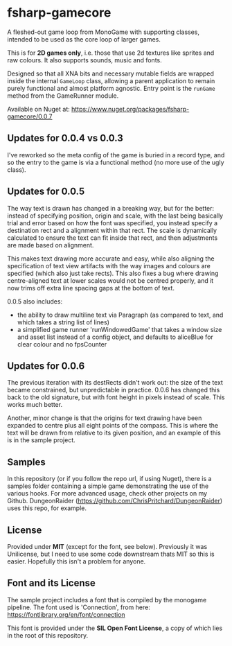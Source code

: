 # fsharp-gamecore

A fleshed-out game loop from MonoGame with supporting classes, intended to be used as the core loop of larger games.

This is for **2D games only**, i.e. those that use 2d textures like sprites and raw colours. It also supports sounds, music and fonts.

Designed so that all XNA bits and necessary mutable fields are wrapped inside the internal `GameLoop` class, allowing a parent application to remain purely functional and almost platform agnostic. Entry point is the `runGame` method from the GameRunner module.

Available on Nuget at: <https://www.nuget.org/packages/fsharp-gamecore/0.0.7>

## Updates for 0.0.4 vs 0.0.3

I've reworked so the meta config of the game is buried in a record type, and so the entry to the game is via a functional method (no more use of the ugly class).

## Updates for 0.0.5

The way text is drawn has changed in a breaking way, but for the better: instead of specifying position, origin and scale, with the last being basically trial and error based on how the font was specified, you instead specify a destination rect and a alignment within that rect. The scale is dynamically calculated to ensure the text can fit inside that rect, and then adjustments are made based on alignment. 

This makes text drawing more accurate and easy, while also aligning the specification of text view artifacts with the way images and colours are specified (which also just take rects). This also fixes a bug where drawing centre-aligned text at lower scales would not be centred properly, and it now trims off extra line spacing gaps at the bottom of text.

0.0.5 also includes:

- the ability to draw multiline text via Paragraph (as compared to text, and which takes a string list of lines)
- a simplified game runner 'runWindowedGame' that takes a window size and asset list instead of a config object, and defaults to aliceBlue for clear colour and no fpsCounter

## Updates for 0.0.6

The previous iteration with its destRects didn't work out: the size of the text became constrained, but unpredictable in practice. 0.0.6 has changed this back to the old signature, but with font height in pixels instead of scale. This works much better.

Another, minor change is that the origins for text drawing have been expanded to centre plus all eight points of the compass. This is where the text will be drawn from relative to its given position, and an example of this is in the sample project.

## Samples

In this repository (or if you follow the repo url, if using Nuget), there is a samples folder containing a simple game demonstrating the use of the various hooks. For more advanced usage, check other projects on my Github. DungeonRaider (<https://github.com/ChrisPritchard/DungeonRaider>) uses this repo, for example.

## License

Provided under **MIT** (except for the font, see below). Previously it was Unilicense, but I need to use some code downstream thats MIT so this is easier. Hopefully this isn't a problem for anyone.

## Font and its License

The sample project includes a font that is compiled by the monogame pipeline. The font used is 'Connection', from here: <https://fontlibrary.org/en/font/connection>

This font is provided under the **SIL Open Font License**, a copy of which lies in the root of this repository.
